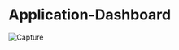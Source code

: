 # Application-Dashboard
![Capture](https://user-images.githubusercontent.com/50430960/172628085-b3c57750-e9ef-4151-a3e3-dd377d8642b8.JPG)
